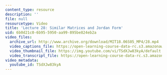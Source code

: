 ```yaml
---
content_type: resource
description: ''
file: null
resourcetype: Video
title: 'Lecture 28: Similar Matrices and Jordan Form'
uid: 6b0d21c0-6b95-5950-aa99-895be824eb2a
video_files:
  archive_url: http://www.archive.org/download/MIT18.06S05_MP4/28.mp4
  video_captions_file: https://open-learning-course-data-rc.s3.amazonaws.com/18-06sc-linear-algebra-fall-2011/e81db3a127065d5ea2ce9419ac77fce9_TSdXJw83kyA.vtt
  video_thumbnail_file: https://img.youtube.com/vi/TSdXJw83kyA/default.jpg
  video_transcript_file: https://open-learning-course-data-rc.s3.amazonaws.com/18-06sc-linear-algebra-fall-2011/8bf47bec44825fe09c0b314bfbd4d84c_TSdXJw83kyA.pdf
video_metadata:
  youtube_id: TSdXJw83kyA
---
```

